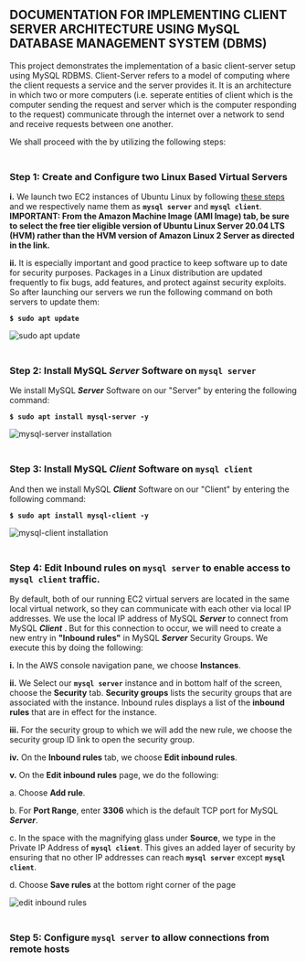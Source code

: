 ## DOCUMENTATION FOR IMPLEMENTING CLIENT SERVER ARCHITECTURE USING MySQL DATABASE MANAGEMENT SYSTEM (DBMS)

This project demonstrates the implementation of a basic client-server setup using MySQL RDBMS. Client-Server refers to a model of computing where the client requests a service and the server provides it. It is an architecture in which two or more computers (i.e. seperate entities of client which is the computer sending the request and server which is the computer responding to the request) communicate through the internet over a network to send and receive requests between one another.

We shall proceed with the by utilizing the following steps:


### <br>Step 1: Create and Configure two Linux Based Virtual Servers<br/>

**i.** We launch two EC2 instances of Ubuntu Linux by following [these steps](https://docs.aws.amazon.com/AWSEC2/latest/UserGuide/EC2_GetStarted.html#ec2-launch-instance) and we respectively name them as **`mysql server`** and **`mysql client`**.  __IMPORTANT: From the Amazon Machine Image (AMI Image) tab, be sure to select the free tier eligible version of Ubuntu Linux Server 20.04 LTS (HVM) rather than the HVM version of Amazon Linux 2 Server as directed in the link.__

**ii.** It is especially important and good practice to keep software up to date for security purposes. Packages in a Linux distribution are updated frequently to fix bugs, add features, and protect against security exploits. So after launching our servers we run the following command on both servers to update them:

**`$ sudo apt update`**

![sudo apt update](https://github.com/QBDev0ps/DevOps-Cloud-projects/assets/140855364/041248b2-4d11-482b-814f-26d31fcac19b)


### <br>Step 2: Install MySQL *Server* Software on **`mysql server`** <br/>

We install MySQL _**Server**_ Software on our "Server" by entering the following command:

**`$ sudo apt install mysql-server -y`**

![mysql-server installation](https://github.com/QBDev0ps/DevOps-Cloud-projects/assets/140855364/21156ca6-0d05-4df8-82c2-6cde82ccf4dc)


### <br>Step 3: Install MySQL *Client* Software on **`mysql client`** <br/>

And then we install MySQL _**Client**_ Software on our "Client" by entering the following command:

**`$ sudo apt install mysql-client -y`**

![mysql-client installation](https://github.com/QBDev0ps/DevOps-Cloud-projects/assets/140855364/072942eb-73e3-4575-8a2a-8d065e2d4ec5)


### <br>Step 4: Edit Inbound rules on **`mysql server`** to enable access to **`mysql client`** traffic. <br/>

By default, both of our running EC2 virtual servers are located in the same local virtual network, so they can communicate with each other via local IP addresses. We use the  local IP address of MySQL _**Server**_ to connect from  MySQL _**Client**_ . But for this connection to occur, we will need to create a new entry in **"Inbound rules"** in MySQL _**Server**_ Security Groups. We execute this by doing the following:

**i.** In the AWS  console navigation pane, we choose **Instances**.

**ii.** We Select our **`mysql server`** instance and in bottom half of the screen, choose the **Security** tab. **Security groups** lists the security groups that are associated with the instance. Inbound rules displays a list of the **inbound rules** that are in effect for the instance.

**iii.** For the security group to which we will add the new rule, we choose the security group ID link to open the security group.

**iv.** On the **Inbound rules** tab, we choose **Edit inbound rules**.

**v.** On the **Edit inbound rules** page, we do the following:

a. Choose **Add rule**.

b. For **Port Range**, enter **3306** which is the default TCP port for MySQL _**Server**_.

c. In the space with the magnifying glass under **Source**, we type in the Private IP Address of **`mysql client`**. This gives an added layer of security by ensuring that no other IP addresses can reach **`mysql server`** except **`mysql client`**.

d. Choose **Save rules** at the bottom right corner of the page

![edit inbound rules](https://github.com/QBDev0ps/DevOps-Cloud-projects/assets/140855364/f6d4240d-229e-4388-8cd7-1cd4957f12a9)


### <br>Step 5: Configure **`mysql server`** to allow connections from remote hosts <br/>
